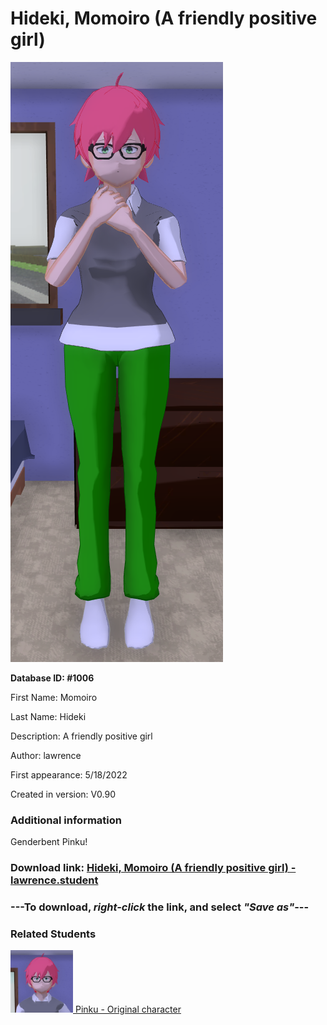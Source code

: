 # Hideki, Momoiro (A friendly positive girl)

<img src="../../Files/Images/Hideki, Momoiro (A friendly positive girl).png" title="Hideki, Momoiro (A friendly positive girl) - lawrence">

**Database ID: #1006**

First Name: Momoiro

Last Name: Hideki

Description: A friendly positive girl

Author: lawrence

First appearance: 5/18/2022

Created in version: V0.90

### Additional information

Genderbent Pinku!

### Download link: <a href="https://raw.githubusercontent.com/Arbiter1223/Daigaku-Gurashi-Custom-Students/master/Files/Student%20Files/Hideki%2C%20Momoiro%20(A%20friendly%20positive%20girl)%20-%20lawrence.student">Hideki, Momoiro (A friendly positive girl) - lawrence.student</a>

### ---**To download, _right-click_ the link, and select _"Save as"_**---

### Related Students

<a href="Hideki, Pinku (A friendly positive guy).md"><img src="../../Files/Thumbs/Hideki, Pinku (A friendly positive guy).png" height="100" width="100" title="Hideki, Pinku (A friendly positive guy) - YamiToast, V1.00"></a><a href="Hideki, Pinku (A friendly positive guy).md"> Pinku - Original character</a>

